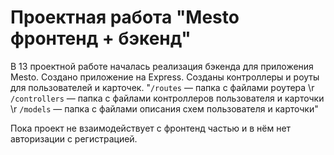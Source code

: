 # Проектная работа "Mesto фронтенд + бэкенд"

В 13 проектной работе началась реализация бэкенда для приложения Mesto.
Создано приложение на Express. Созданы контроллеры и роуты для пользователей и карточек.
"`/routes` — папка с файлами роутера  \r `/controllers` — папка с файлами контроллеров пользователя и карточки   \r `/models` — папка с файлами описания схем пользователя и карточки"

Пока проект не взаимодействует с фронтенд частью и в нём нет авторизации с регистрацией.

